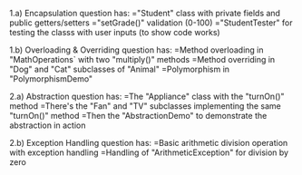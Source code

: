 1.a)
Encapsulation question has:
="Student" class with private fields and public getters/setters
="setGrade()" validation (0-100)
="StudentTester" for testing the classs with user inputs (to show code works)

1.b)
Overloading & Overriding question has:
=Method overloading in "MathOperations` with two "multiply()" methods
=Method overriding in "Dog" and "Cat" subclasses of "Animal"
=Polymorphism in "PolymorphismDemo"

2.a)
Abstraction question has:
=The "Appliance" class with the "turnOn()" method
=There's the "Fan" and "TV" subclasses implementing the same "turnOn()" method 
=Then the "AbstractionDemo" to demonstrate the abstraction in action

2.b)
Exception Handling question has:
=Basic arithmetic division operation with exception handling
=Handling of "ArithmeticException" for division by zero
